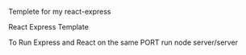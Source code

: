 Templete for my react-express

React Express Template

To Run Express and React on the same PORT run node server/server
